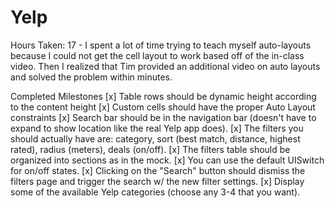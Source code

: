# Yelp

Hours Taken: 17 - I spent a lot of time trying to teach myself auto-layouts because I could not get the cell layout to work based off of the in-class video. Then I realized that Tim provided an additional video on auto layouts and solved the problem within minutes.

Completed Milestones
[x] Table rows should be dynamic height according to the content height
[x] Custom cells should have the proper Auto Layout constraints
[x] Search bar should be in the navigation bar (doesn't have to expand to show location like the real Yelp app does).
[x] The filters you should actually have are: category, sort (best match, distance, highest rated), radius (meters), deals (on/off).
[x] The filters table should be organized into sections as in the mock.
[x] You can use the default UISwitch for on/off states.
[x] Clicking on the "Search" button should dismiss the filters page and trigger the search w/ the new filter settings.
[x] Display some of the available Yelp categories (choose any 3-4 that you want).
